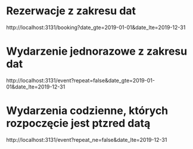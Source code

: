 # Rezerwacje z zakresu dat

http://localhost:3131/booking?date_gte=2019-01-01&date_lte=2019-12-31

# Wydarzenie jednorazowe z zakresu dat

http://localhost:3131/event?repeat=false&date_gte=2019-01-01&date_lte=2019-12-31

# Wydarzenia codzienne, których rozpoczęcie jest ptzred datą

http://localhost:3131/event?repeat_ne=false&date_lte=2019-12-31